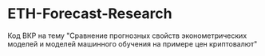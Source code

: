 # ETH-Forecast-Research
Код ВКР на тему "Сравнение прогнозных свойств эконометрических моделей и моделей машинного обучения на примере цен криптовалют"
